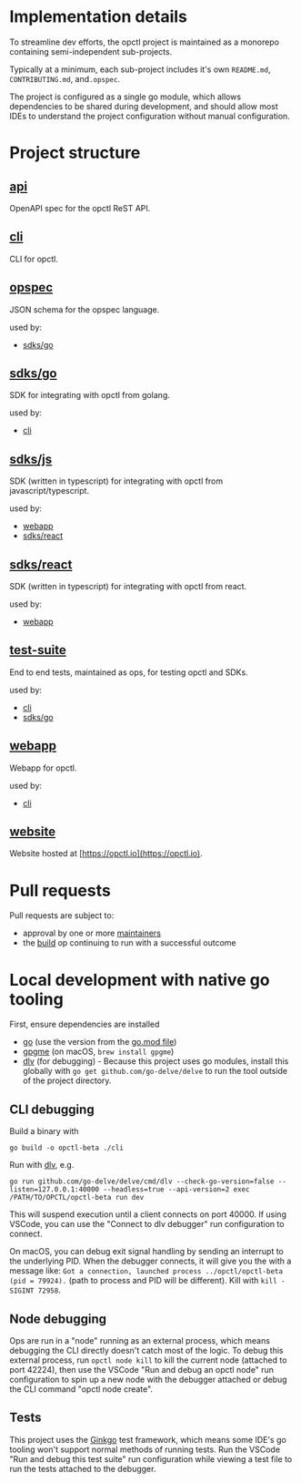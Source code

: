 # Implementation details
To streamline dev efforts, the opctl project is maintained as a monorepo containing semi-independent sub-projects.

Typically at a minimum, each sub-project includes it's own `README.md`, `CONTRIBUTING.md`, and`.opspec`. 

The project is configured as a single go module, which allows dependencies to be shared during development, and should allow most IDEs to understand the project configuration without manual configuration.

# Project structure

## [api](api)
OpenAPI spec for the opctl ReST API.

## [cli](cli)
CLI for opctl.

## [opspec](opspec)
JSON schema for the opspec language.

used by:
- [sdks/go](sdks/go)

## [sdks/go](sdks/go)
SDK for integrating with opctl from golang.

used by:
- [cli](cli)

## [sdks/js](sdks/js)
SDK (written in typescript) for integrating with opctl from javascript/typescript.

used by:
- [webapp](webapp)
- [sdks/react](sdks/react)

## [sdks/react](sdks/react)
SDK (written in typescript) for integrating with opctl from react.

used by:
- [webapp](webapp)

## [test-suite](test-suite)
End to end tests, maintained as ops, for testing opctl and SDKs.

used by:
- [cli](cli)
- [sdks/go](sdks/go)

## [webapp](webapp)
Webapp for opctl.

used by:
- [cli](cli)

## [website](website)
Website hosted at [https://opctl.io](https://opctl.io).

# Pull requests
Pull requests are subject to:

- approval by one or more [maintainers](https://github.com/orgs/opctl/teams/maintainers/members)
- the [build](.opspec/build) op continuing to run with a successful outcome

# Local development with native go tooling

First, ensure dependencies are installed

- [go](https://golang.org/doc/install) (use the version from the [go.mod file](./go.mod#L3))
- [gpgme](https://www.gnupg.org/related_software/gpgme/) (on macOS, `brew install gpgme`)
- [dlv](https://github.com/go-delve/delve) (for debugging) - Because this project uses go modules, install this globally with `go get github.com/go-delve/delve` to run the tool outside of the project directory.

## CLI debugging

Build a binary with

`go build -o opctl-beta ./cli`

Run with [dlv](https://github.com/go-delve/delve), e.g.

`go run github.com/go-delve/delve/cmd/dlv --check-go-version=false --listen=127.0.0.1:40000 --headless=true --api-version=2 exec /PATH/TO/OPCTL/opctl-beta run dev`

This will suspend execution until a client connects on port 40000. If using VSCode, you can use the "Connect to dlv debugger" run configuration to connect.

On macOS, you can debug exit signal handling by sending an interrupt to the underlying PID. When the debugger connects, it will give you the with a message like: `Got a connection, launched process ../opctl/opctl-beta (pid = 79924).` (path to process and PID will be different). Kill with `kill -SIGINT 72958`.

## Node debugging

Ops are run in a "node" running as an external process, which means debugging the CLI directly doesn't catch most of the logic. To debug this external process, run `opctl node kill` to kill the current node (attached to port 42224), then use the VSCode "Run and debug an opctl node" run configuration to spin up a new node with the debugger attached or debug the CLI command "opctl node create".

## Tests

This project uses the [Ginkgo](https://github.com/onsi/ginkgo) test framework, which means some IDE's go tooling won't support normal methods of running tests. Run the VSCode "Run and debug this test suite" run configuration while viewing a test file to run the tests attached to the debugger.
